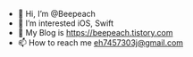 - 👋 Hi, I’m @Beepeach
- 🍑 I’m interested iOS, Swift
- 🐝 My Blog is https://beepeach.tistory.com
- 📫 How to reach me eh7457303j@gmail.com

<!---
Beepeach/Beepeach is a ✨ special ✨ repository because its `README.md` (this file) appears on your GitHub profile.
You can click the Preview link to take a look at your changes.
--->
